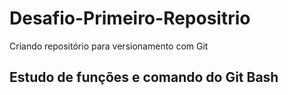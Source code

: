 # Desafio-Primeiro-Repositrio
Criando repositório para versionamento com Git

## Estudo de funções e comando do Git Bash
